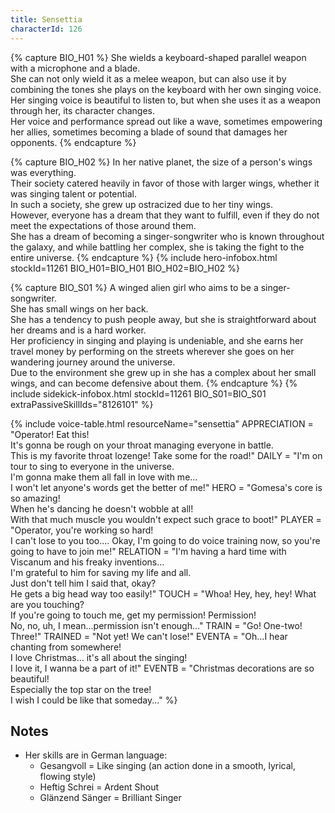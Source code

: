 ```yaml
---
title: Sensettia
characterId: 126
---
```


{% capture BIO_H01 %}
She wields a keyboard-shaped parallel weapon with a microphone and a blade.<br>She can not only wield it as a melee weapon, but can also use it by combining the tones she plays on the keyboard with her own singing voice.<br>Her singing voice is beautiful to listen to, but when she uses it as a weapon through her, its character changes.<br>Her voice and performance spread out like a wave, sometimes empowering her allies, sometimes becoming a blade of sound that damages her opponents.
{% endcapture %}

{% capture BIO_H02 %}
In her native planet, the size of a person's wings was everything.<br>Their society catered heavily in favor of those with larger wings, whether it was singing talent or potential.<br>In such a society, she grew up ostracized due to her tiny wings.<br>However, everyone has a dream that they want to fulfill, even if they do not meet the expectations of those around them.<br>She has a dream of becoming a singer-songwriter who is known throughout the galaxy, and while battling her complex, she is taking the fight to the entire universe.
{% endcapture %}
{% include hero-infobox.html stockId=11261 BIO_H01=BIO_H01 BIO_H02=BIO_H02 %}

{% capture BIO_S01 %}
A winged alien girl who aims to be a singer-songwriter.<br>
She has small wings on her back.<br>
She has a tendency to push people away, but she is straightforward about her dreams and is a hard worker.<br>
Her proficiency in singing and playing is undeniable, and she earns her travel money by performing on the streets wherever she goes on her wandering journey around the universe.<br>
Due to the environment she grew up in she has a complex about her small wings, and can become defensive about them.
{% endcapture %}
{% include sidekick-infobox.html stockId=11261 BIO_S01=BIO_S01 extraPassiveSkillIds="8126101" %}

{% include voice-table.html resourceName="sensettia"
APPRECIATION = "Operator! Eat this!<br>It's gonna be rough on your throat managing everyone in battle.<br>This is my favorite throat lozenge! Take some for the road!"
DAILY = "I'm on tour to sing to everyone in the universe.<br>I'm gonna make them all fall in love with me...<br>
I won't let anyone's words get the better of me!"
HERO = "Gomesa's core is so amazing!<br>When he's dancing he doesn't wobble at all!<br>With that much muscle you wouldn't expect such grace to boot!"
PLAYER = "Operator, you're working so hard!<br>I can't lose to you too.... Okay, I'm going to do voice training now, so you're going to have to join me!"
RELATION = "I'm having a hard time with Viscanum and his freaky inventions...<br>I'm grateful to him for saving my life and all.<br>Just don't tell him I said that, okay?<br>He gets a big head way too easily!"
TOUCH = "Whoa! Hey, hey, hey! What are you touching?<br>If you're going to touch me, get my permission! Permission!<br>No, no, uh, I mean...permission isn't enough..."
TRAIN = "Go! One-two! Three!"
TRAINED = "Not yet! We can't lose!"
EVENTA = "Oh...I hear chanting from somewhere!<br>I love Christmas... it's all about the singing!<br>I love it, I wanna be a part of it!"
EVENTB = "Christmas decorations are so beautiful!<br>Especially the top star on the tree!<br>I wish I could be like that someday..."
%}

## Notes
- Her skills are in German language:
  - Gesangvoll = Like singing (an action done in a smooth, lyrical, flowing style)
  - Heftig Schrei = Ardent Shout
  - Glänzend Sänger = Brilliant Singer
